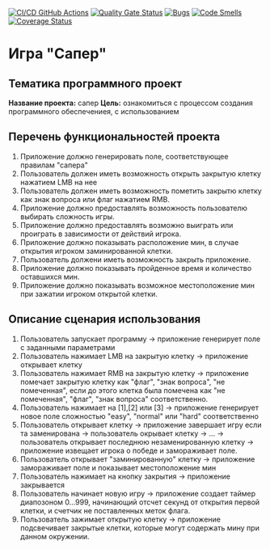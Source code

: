 [![CI/CD GitHub Actions](https://github.com/Spooneater/Minesweeper_v2/actions/workflows/python-app.yml/badge.svg)](https://github.com/Spooneater/Ractions/workflows/python-app.yml)
[![Quality Gate Status](https://sonarcloud.io/api/project_badges/measure?project=Spooneater_Minesweeper_v2&metric=alert_status)](https://sonarcloud.io/summary/new_code?id=Spooneater_Minesweeper_v2)
[![Bugs](https://sonarcloud.io/api/project_badges/measure?project=Spooneater_Minesweeper_v2&metric=bugs)](https://sonarcloud.io/summary/new_code?id=Spooneater_Minesweeper_v2)
[![Code Smells](https://sonarcloud.io/api/project_badges/measure?project=Spooneater_Minesweeper_v2&metric=code_smells)](https://sonarcloud.io/summary/new_code?id=Spooneater_Minesweeper_v2)
[![Coverage Status](https://coveralls.io/repos/github/Spooneater/Minesweeper_v2/badge.svg?branch=main)](https://coveralls.io/github/Spooneater/Minesweeper_v2?branch=main)
# Игра "Сапер"

## Тематика программного проект
**Название проекта:** сапер
**Цель:** ознакомиться с процессом создания программного обеспечениея, с использованием 

## Перечень функциональностей проекта
1. Приложение должно генерировать поле, соответствующее правилам "сапера"
2. Пользователь должен иметь возможность открыть закрытую клетку нажатием LMB на нее
3. Пользователь должен иметь возможность пометить закрытю клетку как знак вопроса или флаг нажатием RMB.
4. Приложение должно предоставлять возможность пользователю выбирать сложность игры.
5. Приложение должно предоставлять возможно выиграть или проиграть в зависимости от действий игрока.
6. Приложение должно показывать расположение мин, в случае открытия игроком заминированной клетки.
7. Пользователь должени иметь возможность закрыть приложение.
8. Приложение должно показывать пройденное время и количество оставшихся мин.
9. Приложение должно показывать возможное местоположение мин при зажатии игроком открытой клетки.

## Описание сценария использования
1. Пользователь запускает программу -> приложение генерирует поле с заданными параметрами
2. Пользователь нажимает LMB на закрытую клетку -> приложение открывает клетку
3. Пользователь нажимает RMB на закрытую клетку -> приложение помечает закрытую клетку как "флаг", "знак вопроса", "не помеченная", если до этого клетка была помечена как "не помеченная", "флаг", "знак вопроса" соответственно.
4. Пользователь нажимает на [1],[2] или [3] -> приложение генерирует новое поле сложностью "easy", "normal" или "hard" соответственно
5. Пользователь открывает клетку -> приложение завершает игру если та заменирована -> пользователь окрывает клетку -> ... -> пользователь открывает последнюю незаменированную клетку -> приложение извещает игрока о победе и замораживает поле.
6. Пользователь открывает "заминированную" клетку -> приложение замораживает поле и показывает местоположение мин
7. Пользователь нажимает на кнопку закрытия -> приложение закрывается
8. Пользователь начинает новую игру -> приложение создает таймер диапозоном 0...999, начинающий отсчет секунд от открытия первой клетки, и счетчик не поставленных меток флага.
9. Пользователь зажимает открытую клетку ->  приложение подсвечивает закрытые клетки, которые могут содержать мину при данном окружении.
